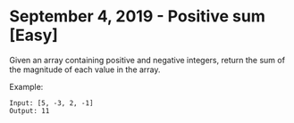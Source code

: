 # September 4, 2019 - Positive sum [Easy]

Given an array containing positive and negative integers, return the sum of 
the magnitude of each value in the array.

Example:
```
Input: [5, -3, 2, -1]
Output: 11
```